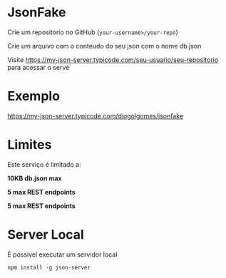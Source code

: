 # JsonFake

Crie um repositorio no GitHub  (<code>your-username>/your-repo</code>)

Crie um arquivo com o conteudo do seu json com o nome db.json

Visite https://my-json-server.typicode.com/seu-usuario/seu-repositorio para acessar o serve

# Exemplo

https://my-json-server.typicode.com/diogolgomes/jsonfake

# Limites

Este serviço é limitado a:

**10KB db.json max**

**5 max REST endpoints**

**5 max REST endpoints**

# Server Local

É possivel executar um servidor local 

<code>npm install -g json-server</code>
